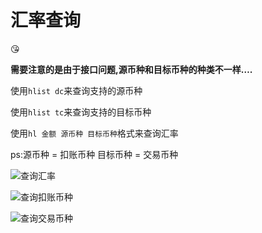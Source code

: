 # 汇率查询

😘

**需要注意的是由于接口问题,源币种和目标币种的种类不一样….**

使用`hlist dc`来查询支持的源币种

使用`hlist tc`来查询支持的目标币种



使用`hl 金额 源币种 目标币种`格式来查询汇率



ps:源币种 = 扣账币种       目标币种 = 交易币种

![查询汇率](http://p062rsncx.bkt.clouddn.com/hl1.png)



![查询扣账币种](http://p062rsncx.bkt.clouddn.com/hl2.png)



![查询交易币种](http://p062rsncx.bkt.clouddn.com/hl3.png)
